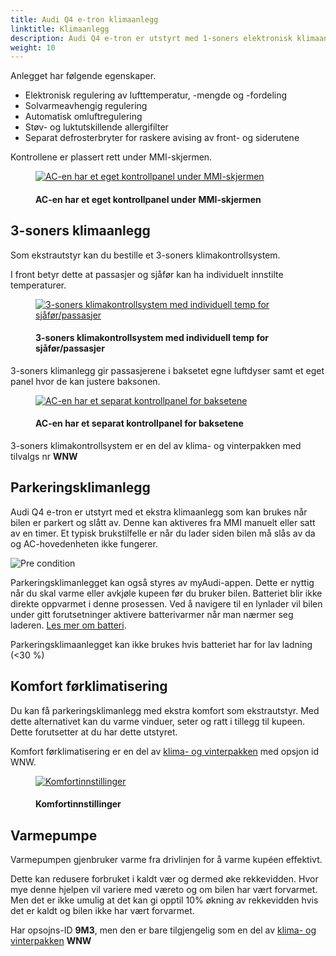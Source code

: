 ```yaml
---
title: Audi Q4 e-tron klimaanlegg
linktitle: Klimaanlegg
description: Audi Q4 e-tron er utstyrt med 1-soners elektronisk klimaanlegg som standard
weight: 10
---
```

<!-- markdownlint-disable MD033 -->
Anlegget har følgende egenskaper.

- Elektronisk regulering av lufttemperatur, -mengde og -fordeling
- Solvarmeavhengig regulering
- Automatisk omluftregulering
- Støv- og luktutskillende allergifilter
- Separat defrosterbryter for raskere avising av front- og siderutene

Kontrollene er plassert rett under MMI-skjermen.

<figure>
    <a href="https://media.electrichasgoneaudi.net/multimedia/models/q4-e-tron/technology/climatecontrol/ac1zonecontrol.jpg">
        <img src="https://media.electrichasgoneaudi.net/multimedia/models/q4-e-tron/technology/climatecontrol/ac1zonecontrols.jpg"
        class="img-fluid" alt="AC-en har et eget kontrollpanel under MMI-skjermen" title="AC-en har et eget kontrollpanel under MMI-skjermen">
    </a>
    <figcaption><h4>AC-en har et eget kontrollpanel under MMI-skjermen</h4></figcaption>
</figure>

## 3-soners klimaanlegg

Som ekstrautstyr kan du bestille et 3-soners klimakontrollsystem.

I front betyr dette at passasjer og sjåfør kan ha individuelt innstilte temperaturer.

<figure>
    <a href="https://media.electrichasgoneaudi.net/multimedia/models/q4-e-tron/technology/climatecontrol/ac3zonecontrol.jpg">
        <img src="https://media.electrichasgoneaudi.net/multimedia/models/q4-e-tron/technology/climatecontrol/ac3zonecontrols.jpg"
        class="img-fluid" alt="3-soners klimakontrollsystem med individuell temp for sjåfør/passasjer" title="3-soners klimakontrollsystem med individuell temp for sjåfør/passasjer">
    </a>
    <figcaption><h4>3-soners klimakontrollsystem med individuell temp for sjåfør/passasjer</h4></figcaption>
</figure>

3-soners klimanlegg gir passasjerene i baksetet egne luftdyser samt et eget panel hvor de kan justere baksonen.

<figure>
    <a href="https://media.electrichasgoneaudi.net/multimedia/models/q4-e-tron/technology/climatecontrol/rearaccontrol.jpg">
        <img src="https://media.electrichasgoneaudi.net/multimedia/models/q4-e-tron/technology/climatecontrol/rearaccontrols.jpg"
        class="img-fluid" alt="AC-en har et separat kontrollpanel for baksetene" title="AC-en har et separat kontrollpanel for baksetene">
    </a>
    <figcaption><h4>AC-en har et separat kontrollpanel for baksetene</h4></figcaption>
</figure>

3-soners klimakontrollsystem er en del av klima- og vinterpakken med tilvalgs nr **WNW**

## Parkeringsklimanlegg

Audi Q4 e-tron er utstyrt med et ekstra klimaanlegg som kan brukes når bilen er parkert og slått av. Denne kan aktiveres
fra MMI manuelt eller satt av en timer. Et typisk brukstilfelle er når du lader siden bilen må slås av da og AC-hovedenheten ikke fungerer.

![Pre condition](preconditionnb.jpg "Parkeringsklimaanlegg vil kjøre i 30 minutter og kan startes fra MMI eller myAudi-appen" )

Parkeringsklimanlegget kan også styres av myAudi-appen. Dette er nyttig når du skal varme eller avkjøle kupeen før du bruker bilen.
Batteriet blir ikke direkte oppvarmet i denne prosessen. Ved å navigere til en lynlader vil bilen under gitt forutsetninger aktivere batterivarmer når man nærmer seg laderen.  [Les mer om batteri](../../drivetrain/battery/#termisk-styring).

Parkeringsklimaanlegget kan ikke brukes hvis batteriet har for lav ladning (<30 %)

## Komfort førklimatisering

Du kan få parkeringsklimanlegg med ekstra komfort som ekstrautstyr. Med dette alternativet kan du varme vinduer, seter og ratt i tillegg til kupeen. Dette forutsetter at du har dette utstyret.

Komfort førklimatisering er en del av [klima- og vinterpakken](/models/q4-e-tron/optionguide/list/#equipment-packages) med opsjon id WNW.

<figure>
    <a href="https://media.electrichasgoneaudi.net/multimedia/models/q4-e-tron/technology/climatecontrol/conviencesettingsnb.jpg">
        <img src="https://media.electrichasgoneaudi.net/multimedia/models/q4-e-tron/technology/climatecontrol/conviencesettingsnbs.jpg"
        class="img-fluid" alt="Komfortinnstillinger" title="Komfortinnstillinger">
    </a>
    <figcaption><h4>Komfortinnstillinger</h4></figcaption>
</figure>

## Varmepumpe

Varmepumpen gjenbruker varme fra drivlinjen for å varme kupéen effektivt.

Dette kan redusere forbruket i kaldt vær og dermed øke rekkevidden. Hvor mye denne hjelpen vil variere med væreto og om bilen har vært forvarmet. Men det er ikke umulig at det kan gi opptil 10% økning av rekkevidden hvis det er kaldt og bilen ikke har vært forvarmet.

Har opsojns-ID **9M3**, men den er bare tilgjengelig som en del av [klima- og vinterpakken](/models/q4-e-tron/optionguide/list/#equipment-packages) **WNW**

